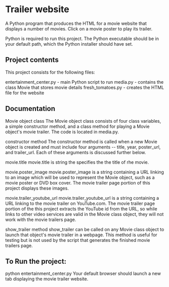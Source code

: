 # Trailer website

A Python program that produces the HTML for a movie website that displays a number of movies. Click on a movie poster to play its trailer.

Python is required to run this project. The Python executable should be in your default path, which the Python installer should have set.

 ## Project contents ##
This project consists for the following files:

entertainment_center.py - main Python script to run
media.py - contains the class Movie that stores movie details
fresh_tomatoes.py - creates the HTML file for the website

## Documentation ##
Movie object class
The Movie object class consists of four class variables, a simple constructor method, and a class method for playing a Movie object's movie trailer. The code is located in media.py.

constructor method
The constructor method is called when a new Movie object is created and must include four arguments -- title, year, poster_url, and trailer_url. Each of these arguments is discussed further below.

movie.title
movie.title is string the specifies the the title of rhe movie.

movie.poster_image
movie.poster_image is a string containing a URL linking to an image which will be used to represent the Movie object, such as a movie poster or DVD box cover. The movie trailer page portion of this project displays these images.

movie.trailer_youtube_url
movie.trailer_youtube_url is a string containing a URL linking to the movie trailer on YouTube.com. The movie trailer page portion of the this project extracts the YouTube id from the URL, so while links to other video services are valid in the Movie class object, they will not work with the movie trailers page.

show_trailer method
show_trailer can be called on any Movie class object to launch that object's movie trailer in a webpage. This method is useful for testing but is not used by the script that generates the finished movie trailers page.


## To Run the project: ##
python entertainment_center.py
Your default browser should launch a new tab displaying the movie trailer website.


